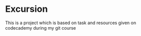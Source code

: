 # Excursion
This is a project which is based on task and resources given on codecademy during my git course
